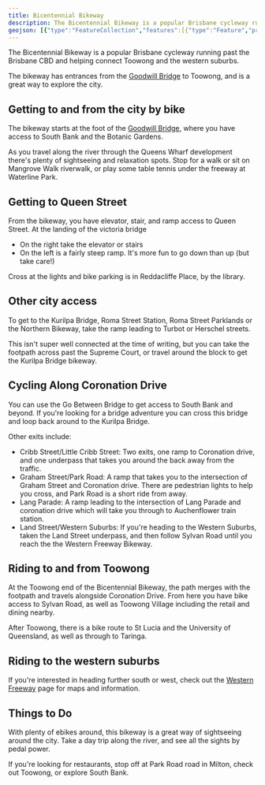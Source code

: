 ```yaml
---
title: Bicentennial Bikeway
description: The Bicentennial Bikeway is a popular Brisbane cycleway running past the Brisbane CBD and helping connect Toowong and the western suburbs.
geojson: [{"type":"FeatureCollection","features":[{"type":"Feature","properties":{"highway":"path","bicycle":"yes"},"geometry":{"type":"LineString","coordinates":[[153.00536784575556,-27.473311834530392],[153.0053313330846,-27.473277033935684],[153.00561224785093,-27.473070876469965],[153.0055758329738,-27.473029337232425],[153.00517526932555,-27.473329342485044],[153.0051371204067,-27.47329241880572]]}},{"type":"Feature","properties":{"highway":"path","bicycle":"yes"},"geometry":{"type":"LineString","coordinates":[[153.02163696195956,-27.47087802794161],[153.0217344428596,-27.470830574286694],[153.02243089758898,-27.471526827332763],[153.0227104604028,-27.47156163986959]]}},{"type":"Feature","properties":{"highway":"path","bicycle":"yes"},"geometry":{"type":"LineString","coordinates":[[153.02861636294068,-27.47891027315847],[153.02724300186097,-27.4785595154732],[153.024846439537,-27.475550687294756],[153.02393418193375,-27.473549021026493],[153.02163696195956,-27.47087802794161],[153.02150149499178,-27.470720517567372],[153.02082142492316,-27.470346233715873],[153.0188922420621,-27.469284480332973],[153.01793093835118,-27.46823137446846],[153.01752876026802,-27.467874534661604],[153.01697944386177,-27.467665652287366],[153.01652878001613,-27.46758848608602],[153.016420318234,-27.467569914400194],[153.0147429413506,-27.467796203817656],[153.01404648662125,-27.467796203817656],[153.01248682039633,-27.46829229822246],[153.0122415898578,-27.46856210301392],[153.01195712243316,-27.468657840039224],[153.01150589824232,-27.468701356841414],[153.01125225990148,-27.468851386005564],[153.01009337034054,-27.469536876111384],[153.00957600487487,-27.469950176872818],[153.00889869106246,-27.470491251066747],[153.00536784575556,-27.473311834530392],[153.00477677226576,-27.47378400112441],[153.00373699478246,-27.474810945301307],[153.00348195502244,-27.475341819470373],[153.0027956929331,-27.475930068616865],[153.00029395802184,-27.478074475540556],[152.9987727982203,-27.479677487304844],[152.99836154137842,-27.480110869426685],[152.99621332186112,-27.483382944862495],[152.99596809132262,-27.4836092018049],[152.99561495934717,-27.48373103227368],[152.99529125503634,-27.483852862607705],[152.99368254270374,-27.485105966793032],[152.99338826605756,-27.486124103445324]]}},{"type":"Feature","properties":{"highway":"path","bicycle":"yes"},"geometry":{"type":"LineString","coordinates":[[153.0084625661157,-27.47054772023016],[153.00855575372032,-27.470617345911435],[153.00889869106246,-27.470491251066747]]}},{"type":"Feature","properties":{"highway":"path","bicycle":"yes"},"geometry":{"type":"LineString","coordinates":[[153.00957600487487,-27.469950176872818],[153.00943858365895,-27.469516384674744],[153.0097132418621,-27.469272692163347],[153.0092080669528,-27.46885058064534]]}},{"type":"Feature","properties":{"highway":"path","bicycle":"yes"},"geometry":{"type":"LineString","coordinates":[[153.02082142492316,-27.470346233715873],[153.0205033855563,-27.469873219165663],[153.02060638238254,-27.46971656026315]]}},{"type":"Feature","properties":{"highway":"path","bicycle":"yes"},"geometry":{"type":"LineString","coordinates":[[153.01125225990148,-27.468851386005564],[153.0134358414366,-27.471304897151953]]}},{"type":"Feature","properties":{"highway":"path","bicycle":"yes"},"geometry":{"type":"LineString","coordinates":[[153.0027956929331,-27.475930068616865],[153.00271683574223,-27.475859636892313],[153.00309449077156,-27.47542449636487],[153.00303563544233,-27.47534617088742]]}},{"type":"Feature","properties":{"highway":"path","bicycle":"yes"},"geometry":{"type":"LineString","coordinates":[[152.9976013267091,-27.479423373135756],[152.9987727982203,-27.479677487304844]]}},{"type":"Feature","properties":{"highway":"path","bicycle":"yes"},"geometry":{"type":"LineString","coordinates":[[153.01652878001613,-27.46758848608602],[153.01653065083252,-27.4674884984332],[153.01723201017268,-27.46754942259785],[153.01775189891427,-27.46778441548885],[153.0183257383744,-27.46826310316144],[153.01847287669747,-27.46826745485801]]}}]}]
---
```

The Bicentennial Bikeway is a popular Brisbane cycleway running past the Brisbane CBD and helping connect Toowong and the western suburbs.

The bikeway has entrances from the <a href="../goodwill-bridge/">Goodwill Bridge</a> to Toowong, and is a great way to explore the city.

## Getting to and from the city by bike
The bikeway starts at the foot of the <a href="../goodwill-bridge/">Goodwill Bridge</a>, where you have access to South Bank and the Botanic Gardens.

As you travel along the river through the Queens Wharf development there's plenty of sightseeing and relaxation spots. Stop for a walk or sit on Mangrove Walk riverwalk, or play some table tennis under the freeway at Waterline Park.

## Getting to Queen Street

From the bikeway, you have elevator, stair, and ramp access to Queen Street. At the landing of the victoria bridge

* On the right take the elevator or stairs
* On the left is a fairly steep ramp. It's more fun to go down than up (but take care!)

Cross at the lights and bike parking is in Reddacliffe Place, by the library.

## Other city access
To get to the Kurilpa Bridge, Roma Street Station, Roma Street Parklands or the Northern Bikeway, take the ramp leading to Turbot or Herschel streets.

This isn't super well connected at the time of writing, but you can take the footpath across past the Supreme Court, or travel around the block to get the Kurilpa Bridge bikeway.

## Cycling Along Coronation Drive
You can use the Go Between Bridge to get access to South Bank and beyond. If you're looking for a bridge adventure you can cross this bridge and loop back around to the Kurilpa Bridge.

Other exits include:


* Cribb Street/Little Cribb Street: Two exits, one ramp to Coronation drive, and one underpass that takes you around the back away from the traffic.
* Graham Street/Park Road: A ramp that takes you to the intersection of Graham Street and Coronation drive. There are pedestrian lights to help you cross, and Park Road is a short ride from away.
* Lang Parade: A ramp leading to the intersection of Lang Parade and coronation drive which will take you through to Auchenflower train station.
* Land Street/Western Suburbs: If you're heading to the Western Suburbs, taken the Land Street underpass, and then follow Sylvan Road until you reach the the Western Freeway Bikeway.

## Riding to and from Toowong
At the Toowong end of the Bicentennial Bikeway, the path merges with the footpath and travels alongside Coronation Drive. From here you have bike access to Sylvan Road, as well as Toowong Village including the retail and dining nearby.

After Toowong, there is a bike route to St Lucia and the University of Queensland, as well as through to Taringa.

## Riding to the western suburbs
If you're interested in heading further south or west, check out the <a href="../western-freeway-bikeway/">Western Freeway</a> page for maps and information.

## Things to Do
With plenty of ebikes around, this bikeway is a great way of sightseeing around the city. Take a day trip along the river, and see all the sights by pedal power.

If you're looking for restaurants, stop off at Park Road road in Milton, check out Toowong, or explore South Bank.